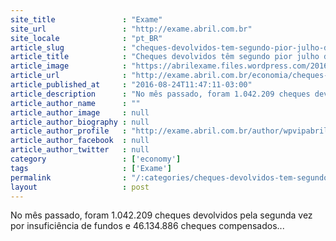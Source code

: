```yaml
---
site_title               : "Exame"
site_url                 : "http://exame.abril.com.br"
site_locale              : "pt_BR"
article_slug             : "cheques-devolvidos-tem-segundo-pior-julho-desde-1991"
article_title            : "Cheques devolvidos têm segundo pior julho desde 1991"
article_image            : "https://abrilexame.files.wordpress.com/2016/09/size_960_16_9_cheque3.jpg?quality=70&strip=all&w=960"
article_url              : "http://exame.abril.com.br/economia/cheques-devolvidos-tem-segundo-pior-julho-desde-1991/"
article_published_at     : "2016-08-24T11:47:11-03:00"
article_description      : "No mês passado, foram 1.042.209 cheques devolvidos pela segunda vez por insuficiência de fundos e 46.134.886 cheques compensados..."
article_author_name      : ""
article_author_image     : null
article_author_biography : null
article_author_profile   : "http://exame.abril.com.br/author/wpvipabril/"
article_author_facebook  : null
article_author_twitter   : null
category                 : ['economy']
tags                     : ['Exame']
permalink                : "/:categories/cheques-devolvidos-tem-segundo-pior-julho-desde-1991/"
layout                   : post
---
```


No mês passado, foram 1.042.209 cheques devolvidos pela segunda vez por insuficiência de fundos e 46.134.886 cheques compensados...
